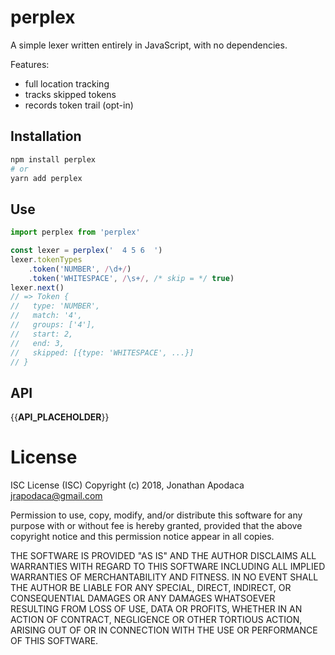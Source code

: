 # perplex

A simple lexer written entirely in JavaScript, with no dependencies.

Features:
* full location tracking
* tracks skipped tokens
* records token trail (opt-in)

## Installation

```sh
npm install perplex
# or
yarn add perplex
```

## Use

```js
import perplex from 'perplex'

const lexer = perplex('  4 5 6  ')
lexer.tokenTypes
	.token('NUMBER', /\d+/)
	.token('WHITESPACE', /\s+/, /* skip = */ true)
lexer.next()
// => Token {
//   type: 'NUMBER',
//   match: '4',
//   groups: ['4'],
//   start: 2,
//   end: 3,
//   skipped: [{type: 'WHITESPACE', ...}]
// }
```

## API

{{__API_PLACEHOLDER__}}

# License

ISC License (ISC)
Copyright (c) 2018, Jonathan Apodaca <jrapodaca@gmail.com>

Permission to use, copy, modify, and/or distribute this software for any purpose with or without fee is hereby granted, provided that the above copyright notice and this permission notice appear in all copies.

THE SOFTWARE IS PROVIDED "AS IS" AND THE AUTHOR DISCLAIMS ALL WARRANTIES WITH REGARD TO THIS SOFTWARE INCLUDING ALL IMPLIED WARRANTIES OF MERCHANTABILITY AND FITNESS. IN NO EVENT SHALL THE AUTHOR BE LIABLE FOR ANY SPECIAL, DIRECT, INDIRECT, OR CONSEQUENTIAL DAMAGES OR ANY DAMAGES WHATSOEVER RESULTING FROM LOSS OF USE, DATA OR PROFITS, WHETHER IN AN ACTION OF CONTRACT, NEGLIGENCE OR OTHER TORTIOUS ACTION, ARISING OUT OF OR IN CONNECTION WITH THE USE OR PERFORMANCE OF THIS SOFTWARE.
